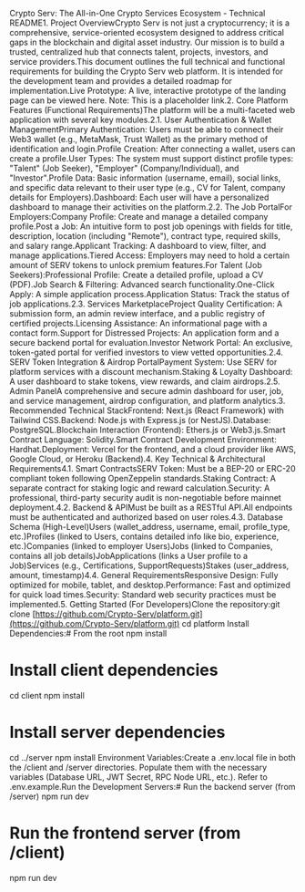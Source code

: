 Crypto Serv: The All-in-One Crypto Services Ecosystem - Technical README1. Project OverviewCrypto Serv is not just a cryptocurrency; it is a comprehensive, service-oriented ecosystem designed to address critical gaps in the blockchain and digital asset industry. Our mission is to build a trusted, centralized hub that connects talent, projects, investors, and service providers.This document outlines the full technical and functional requirements for building the Crypto Serv web platform. It is intended for the development team and provides a detailed roadmap for implementation.Live Prototype: A live, interactive prototype of the landing page can be viewed here. Note: This is a placeholder link.2. Core Platform Features (Functional Requirements)The platform will be a multi-faceted web application with several key modules.2.1. User Authentication & Wallet ManagementPrimary Authentication: Users must be able to connect their Web3 wallet (e.g., MetaMask, Trust Wallet) as the primary method of identification and login.Profile Creation: After connecting a wallet, users can create a profile.User Types: The system must support distinct profile types: "Talent" (Job Seeker), "Employer" (Company/Individual), and "Investor".Profile Data: Basic information (username, email), social links, and specific data relevant to their user type (e.g., CV for Talent, company details for Employers).Dashboard: Each user will have a personalized dashboard to manage their activities on the platform.2.2. The Job PortalFor Employers:Company Profile: Create and manage a detailed company profile.Post a Job: An intuitive form to post job openings with fields for title, description, location (including "Remote"), contract type, required skills, and salary range.Applicant Tracking: A dashboard to view, filter, and manage applications.Tiered Access: Employers may need to hold a certain amount of SERV tokens to unlock premium features.For Talent (Job Seekers):Professional Profile: Create a detailed profile, upload a CV (PDF).Job Search & Filtering: Advanced search functionality.One-Click Apply: A simple application process.Application Status: Track the status of job applications.2.3. Services MarketplaceProject Quality Certification: A submission form, an admin review interface, and a public registry of certified projects.Licensing Assistance: An informational page with a contact form.Support for Distressed Projects: An application form and a secure backend portal for evaluation.Investor Network Portal: An exclusive, token-gated portal for verified investors to view vetted opportunities.2.4. SERV Token Integration & Airdrop PortalPayment System: Use SERV for platform services with a discount mechanism.Staking & Loyalty Dashboard: A user dashboard to stake tokens, view rewards, and claim airdrops.2.5. Admin PanelA comprehensive and secure admin dashboard for user, job, and service management, airdrop configuration, and platform analytics.3. Recommended Technical StackFrontend: Next.js (React Framework) with Tailwind CSS.Backend: Node.js with Express.js (or NestJS).Database: PostgreSQL.Blockchain Interaction (Frontend): Ethers.js or Web3.js.Smart Contract Language: Solidity.Smart Contract Development Environment: Hardhat.Deployment: Vercel for the frontend, and a cloud provider like AWS, Google Cloud, or Heroku (Backend).4. Key Technical & Architectural Requirements4.1. Smart ContractsSERV Token: Must be a BEP-20 or ERC-20 compliant token following OpenZeppelin standards.Staking Contract: A separate contract for staking logic and reward calculation.Security: A professional, third-party security audit is non-negotiable before mainnet deployment.4.2. Backend & APIMust be built as a RESTful API.All endpoints must be authenticated and authorized based on user roles.4.3. Database Schema (High-Level)Users (wallet_address, username, email, profile_type, etc.)Profiles (linked to Users, contains detailed info like bio, experience, etc.)Companies (linked to employer Users)Jobs (linked to Companies, contains all job details)JobApplications (links a User profile to a Job)Services (e.g., Certifications, SupportRequests)Stakes (user_address, amount, timestamp)4.4. General RequirementsResponsive Design: Fully optimized for mobile, tablet, and desktop.Performance: Fast and optimized for quick load times.Security: Standard web security practices must be implemented.5. Getting Started (For Developers)Clone the repository:git clone [https://github.com/Crypto-Serv/platform.git](https://github.com/Crypto-Serv/platform.git)
cd platform
Install Dependencies:# From the root
npm install

# Install client dependencies
cd client
npm install

# Install server dependencies
cd ../server
npm install
Environment Variables:Create a .env.local file in both the /client and /server directories. Populate them with the necessary variables (Database URL, JWT Secret, RPC Node URL, etc.). Refer to .env.example.Run the Development Servers:# Run the backend server (from /server)
npm run dev

# Run the frontend server (from /client)
npm run dev
